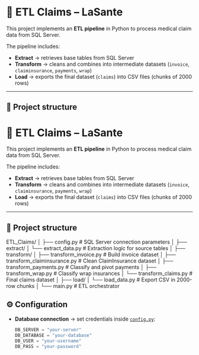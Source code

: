 # 🏥 ETL Claims – LaSante  

This project implements an **ETL pipeline** in Python to process medical claim data from SQL Server.  

The pipeline includes:  
- **Extract** → retrieves base tables from SQL Server  
- **Transform** → cleans and combines into intermediate datasets (`invoice`, `claiminsurance`, `payments`, `wrap`)  
- **Load** → exports the final dataset (`claims`) into CSV files (chunks of 2000 rows)  

---

## 📂 Project structure  

# 🏥 ETL Claims – LaSante  

This project implements an **ETL pipeline** in Python to process medical claim data from SQL Server.  

The pipeline includes:  
- **Extract** → retrieves base tables from SQL Server  
- **Transform** → cleans and combines into intermediate datasets (`invoice`, `claiminsurance`, `payments`, `wrap`)  
- **Load** → exports the final dataset (`claims`) into CSV files (chunks of 2000 rows)  

---

## 📂 Project structure  

ETL_Claims/
│
├── config.py # SQL Server connection parameters
│
├── extract/
│ └── extract_data.py # Extraction logic for source tables
│
├── transform/
│ ├── transform_invoice.py # Build invoice dataset
│ ├── transform_claiminsurance.py # Clean ClaimInsurance dataset
│ ├── transform_payments.py # Classify and pivot payments
│ ├── transform_wrap.py # Classify wrap insurances
│ └── transform_claims.py # Final claims dataset
│
├── load/
│ └── load_data.py # Export CSV in 2000-row chunks
│
└── main.py # ETL orchestrator



## ⚙️ Configuration  

- **Database connection** → set credentials inside [`config.py`](config.py):  
  ```python
  DB_SERVER = "your-server"
  DB_DATABASE = "your-database"
  DB_USER = "your-username"
  DB_PASS = "your-password"
